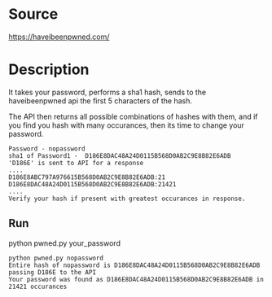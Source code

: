 Source
======
https://haveibeenpwned.com/

Description
===========
It takes your password, performs a sha1 hash, sends to the haveibeenpwned api the first 5 characters of the hash.

The API then returns all possible combinations of hashes with them, and if you find you hash with many occurances, then its time to change your password.

```
Password - nopassword
sha1 of Password1 -  D186E8DAC48A24D0115B568D0AB2C9E8B82E6ADB
'D186E' is sent to API for a response
....
D186E8ABC797A976615B568D0AB2C9E8B82E6ADB:21
D186E8DAC48A24D0115B568D0AB2C9E8B82E6ADB:21421
....
Verify your hash if present with greatest occurances in response.

```

Run
---
python pwned.py your_password
```
python pwned.py nopassword
Entire hash of nopassword is D186E8DAC48A24D0115B568D0AB2C9E8B82E6ADB
passing D186E to the API
Your password was found as D186E8DAC48A24D0115B568D0AB2C9E8B82E6ADB in 21421 occurances
```